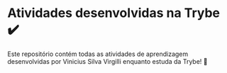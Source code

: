 # Atividades desenvolvidas na Trybe :heavy_check_mark:

Este repositório contém todas as atividades de aprendizagem desenvolvidas por Vinicius Silva Virgilli enquanto estuda da Trybe! :rocket:

